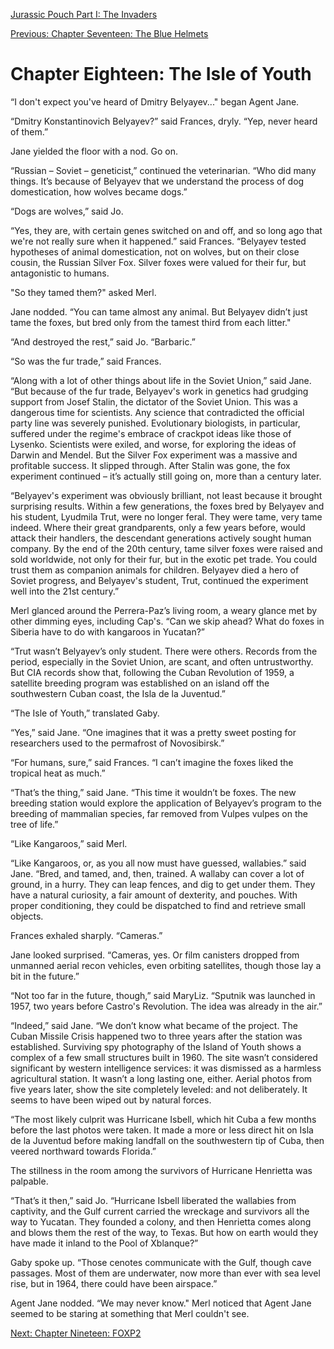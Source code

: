 [Jurassic Pouch Part I: The Invaders](README.md)

[Previous: Chapter Seventeen: The Blue Helmets](ch17.md)

# Chapter Eighteen: The Isle of Youth

“I don't expect you've heard of Dmitry Belyayev..." began Agent Jane.

“Dmitry Konstantinovich Belyayev?” said Frances, dryly. “Yep, never heard of them.”

Jane yielded the floor with a nod. Go on.

“Russian – Soviet – geneticist,” continued the veterinarian. “Who did many things. It’s because of Belyayev that we understand the process of dog domestication, how wolves became dogs.”

“Dogs are wolves,” said Jo.

“Yes, they are, with certain genes switched on and off, and so long ago that we're not really sure when it happened.” said Frances. “Belyayev tested hypotheses of animal domestication, not on wolves, but on their close cousin, the Russian Silver Fox. Silver foxes were valued for their fur, but antagonistic to humans.

"So they tamed them?" asked Merl.

Jane nodded. “You can tame almost any animal. But Belyayev didn’t just tame the foxes, but bred only from the tamest third from each litter."

“And destroyed the rest,” said Jo. “Barbaric.”

“So was the fur trade,” said Frances.

“Along with a lot of other things about life in the Soviet Union,” said Jane. “But because of the fur trade, Belyayev's work in genetics had grudging support from Josef Stalin, the dictator of the Soviet Union. This was a dangerous time for scientists. Any science that contradicted the official party line was severely punished. Evolutionary biologists, in particular, suffered under the regime's embrace of crackpot ideas like those of Lysenko. Scientists were exiled, and worse, for exploring the ideas of Darwin and Mendel. But the Silver Fox experiment was a massive and profitable success. It slipped through. After Stalin was gone, the fox experiment continued – it’s actually still going on, more than a century later.

“Belyayev's experiment was obviously brilliant, not least because it brought surprising results. Within a few generations, the foxes bred by Belyayev and his student, Lyudmila Trut, were no longer feral. They were tame, very tame indeed. Where their great grandparents, only a few years before, would attack their handlers, the descendant generations actively sought human company. By the end of the 20th century, tame silver foxes were raised and sold worldwide, not only for their fur, but in the exotic pet trade. You could trust them as companion animals for children. Belyayev died a hero of Soviet progress, and Belyayev's student, Trut, continued the experiment well into the 21st century.”

Merl glanced around the Perrera-Paz’s living room, a weary glance met by other dimming eyes, including Cap's. “Can we skip ahead? What do foxes in Siberia have to do with kangaroos in Yucatan?”

“Trut wasn’t Belyayev’s only student. There were others. Records from the period, especially in the Soviet Union, are scant, and often untrustworthy. But CIA records show that, following the Cuban Revolution of 1959, a satellite breeding program was established on an island off the southwestern Cuban coast, the Isla de la Juventud.”

“The Isle of Youth,” translated Gaby.

“Yes,” said Jane. “One imagines that it was a pretty sweet posting for researchers used to the permafrost of Novosibirsk.”

“For humans, sure,” said Frances. “I can’t imagine the foxes liked the tropical heat as much.”

“That’s the thing,” said Jane. “This time it wouldn’t be foxes. The new breeding station would explore the application of Belyayev’s program to the breeding of mammalian species, far removed from Vulpes vulpes on the tree of life.”

“Like Kangaroos,” said Merl.

“Like Kangaroos, or, as you all now must have guessed, wallabies.” said Jane. “Bred, and tamed, and, then, trained. A wallaby can cover a lot of ground, in a hurry. They can leap fences, and dig to get under them. They have a natural curiosity, a fair amount of dexterity, and pouches. With proper conditioning, they could be dispatched to find and retrieve small objects.

Frances exhaled sharply. “Cameras.”

Jane looked surprised. “Cameras, yes. Or film canisters dropped from unmanned aerial recon vehicles, even orbiting satellites, though those lay a bit in the future.”

“Not too far in the future, though,” said MaryLiz. “Sputnik was launched in 1957, two years before Castro's Revolution. The idea was already in the air.”

“Indeed,” said Jane. “We don’t know what became of the project. The Cuban Missile Crisis happened two to three years after the station was established. Surviving spy photography of the Island of Youth shows a complex of a few small structures built in 1960. The site wasn’t considered significant by western intelligence services: it was dismissed as a harmless agricultural station. It wasn’t a long lasting one, either. Aerial photos from five years later, show the site completely leveled: and not deliberately. It seems to have been wiped out by natural forces. 

“The most likely culprit was Hurricane Isbell, which hit Cuba a few months before the last photos were taken. It made a more or less direct hit on Isla de la Juventud before making landfall on the southwestern tip of Cuba, then veered northward towards Florida.”

The stillness in the room among the survivors of Hurricane Henrietta was palpable.

“That’s it then,” said Jo. “Hurricane Isbell liberated the wallabies from captivity, and the Gulf current carried the wreckage and survivors all the way to Yucatan. They founded a colony, and then Henrietta comes along and blows them the rest of the way, to Texas. But how on earth would they have made it inland to the Pool of Xblanque?”

Gaby spoke up. “Those cenotes communicate with the Gulf, though cave passages. Most of them are underwater, now more than ever with sea level rise, but in 1964, there could have been airspace.”

Agent Jane nodded. “We may never know." Merl noticed that Agent Jane seemed to be staring at something that Merl couldn't see.

[Next: Chapter Nineteen: FOXP2](ch19.md)
